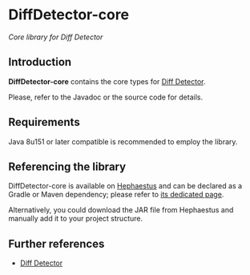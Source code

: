 # DiffDetector-core

*Core library for Diff Detector*


## Introduction

**DiffDetector-core** contains the core types for [Diff Detector](https://github.com/giancosta86/DiffDetector).

Please, refer to the Javadoc or the source code for details.


## Requirements

Java 8u151 or later compatible is recommended to employ the library.


## Referencing the library

DiffDetector-core is available on [Hephaestus](https://bintray.com/giancosta86/Hephaestus) and can be declared as a Gradle or Maven dependency; please refer to [its dedicated page](https://bintray.com/giancosta86/Hephaestus/DiffDetector-core).

Alternatively, you could download the JAR file from Hephaestus and manually add it to your project structure.


## Further references

* [Diff Detector](https://github.com/giancosta86/DiffDetector)